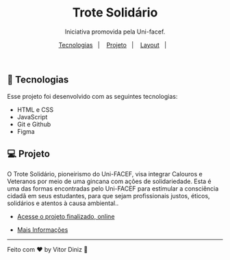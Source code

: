 <h1 align="center"> Trote Solidário </h1>

<p align="center">
Iniciativa promovida pela Uni-facef. <br/>

<p align="center">
  <a href="#-tecnologias">Tecnologias</a>&nbsp;&nbsp;&nbsp;|&nbsp;&nbsp;&nbsp;
  <a href="#-projeto">Projeto</a>&nbsp;&nbsp;&nbsp;|&nbsp;&nbsp;&nbsp;
  <a href="#-layout">Layout</a>&nbsp;&nbsp;&nbsp;|&nbsp;&nbsp;&nbsp;
</p>

<br>

## 🚀 Tecnologias

Esse projeto foi desenvolvido com as seguintes tecnologias:

- HTML e CSS
- JavaScript
- Git e Github
- Figma

## 💻 Projeto

O Trote Solidário, pioneirismo do Uni-FACEF, visa integrar Calouros e Veteranos por meio de uma gincana com ações de solidariedade. Esta é uma das formas encontradas pelo Uni-FACEF para estimular a consciência cidadã em seus estudantes, para que sejam profissionais justos, éticos, solidários e atentos à causa ambiental..

- [Acesse o projeto finalizado, online](https://diniz116.github.io/trote-solidario)

- [Mais Informações](https://www.unifacef.com.br/extensao/trote-solidario/)

---

Feito com ♥ by Vitor Diniz :wave:
